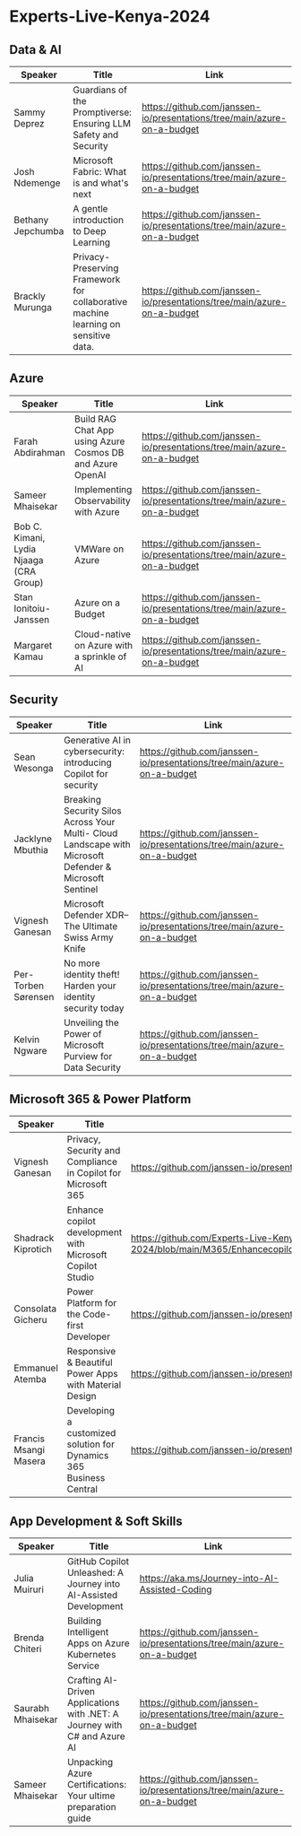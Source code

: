 # Experts-Live-Kenya-2024

## Data & AI
| Speaker | Title | Link |
|---------|-------|------|
| Sammy Deprez | Guardians of the Promptiverse: Ensuring LLM Safety and Security | https://github.com/janssen-io/presentations/tree/main/azure-on-a-budget |
| Josh Ndemenge | Microsoft Fabric: What is and what's next | https://github.com/janssen-io/presentations/tree/main/azure-on-a-budget |
| Bethany Jepchumba | A gentle introduction to Deep Learning | https://github.com/janssen-io/presentations/tree/main/azure-on-a-budget |
| Brackly Murunga | Privacy-Preserving Framework for collaborative machine learning on sensitive data. | https://github.com/janssen-io/presentations/tree/main/azure-on-a-budget |
## Azure
| Speaker | Title | Link |
|---------|-------|------|
| Farah Abdirahman | Build RAG Chat App using Azure Cosmos DB and Azure OpenAI | https://github.com/janssen-io/presentations/tree/main/azure-on-a-budget |
| Sameer Mhaisekar | Implementing Observability with Azure | https://github.com/janssen-io/presentations/tree/main/azure-on-a-budget |
| Bob C. Kimani, Lydia Njaaga (CRA Group) | VMWare on Azure | https://github.com/janssen-io/presentations/tree/main/azure-on-a-budget |
| Stan Ionitoiu-Janssen | Azure on a Budget | https://github.com/janssen-io/presentations/tree/main/azure-on-a-budget |
| Margaret Kamau | Cloud-native on Azure with a sprinkle of AI | https://github.com/janssen-io/presentations/tree/main/azure-on-a-budget |

## Security
| Speaker | Title | Link |
|---------|-------|------|
| Sean Wesonga | Generative AI in cybersecurity: introducing Copilot for security | https://github.com/janssen-io/presentations/tree/main/azure-on-a-budget |
| Jacklyne Mbuthia | Breaking Security Silos Across Your Multi- Cloud Landscape with Microsoft Defender & Microsoft Sentinel | https://github.com/janssen-io/presentations/tree/main/azure-on-a-budget |
| Vignesh Ganesan | Microsoft Defender XDR– The Ultimate Swiss Army Knife | https://github.com/janssen-io/presentations/tree/main/azure-on-a-budget |
| Per-Torben Sørensen | No more identity theft! Harden your identity security today | https://github.com/janssen-io/presentations/tree/main/azure-on-a-budget |
| Kelvin Ngware | Unveiling the Power of Microsoft Purview for Data Security | https://github.com/janssen-io/presentations/tree/main/azure-on-a-budget |

## Microsoft 365 & Power Platform
| Speaker | Title | Link |
|---------|-------|------|
| Vignesh Ganesan | Privacy, Security and Compliance in Copilot for Microsoft 365 | https://github.com/janssen-io/presentations/tree/main/azure-on-a-budget |
| Shadrack Kiprotich | Enhance copilot development with Microsoft Copilot Studio | https://github.com/Experts-Live-Kenya/Experts-Live-Kenya-2024/blob/main/M365/Enhancecopilotdevelopment_MicrosoftCopilotStudio.pdf |
| Consolata Gicheru | Power Platform for the Code-first Developer | https://github.com/janssen-io/presentations/tree/main/azure-on-a-budget |
| Emmanuel Atemba | Responsive & Beautiful Power Apps with Material Design | https://github.com/janssen-io/presentations/tree/main/azure-on-a-budget |
| Francis Msangi Masera | Developing a customized solution for Dynamics 365 Business Central  | https://github.com/janssen-io/presentations/tree/main/azure-on-a-budget |

## App Development & Soft Skills
| Speaker | Title | Link |
|---------|-------|------|
| Julia Muiruri | GitHub Copilot Unleashed: A Journey into AI-Assisted Development | https://aka.ms/Journey-into-AI-Assisted-Coding |
| Brenda Chiteri | Building Intelligent Apps on Azure Kubernetes Service | https://github.com/janssen-io/presentations/tree/main/azure-on-a-budget |
| Saurabh Mhaisekar | Crafting AI-Driven Applications with .NET: A Journey with C# and Azure AI | https://github.com/janssen-io/presentations/tree/main/azure-on-a-budget |
| Sameer Mhaisekar | Unpacking Azure Certifications: Your ultime preparation guide | https://github.com/janssen-io/presentations/tree/main/azure-on-a-budget |
